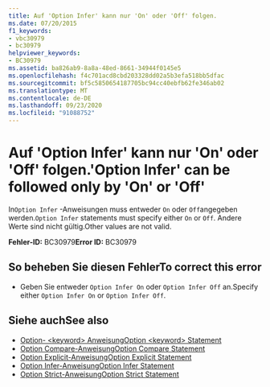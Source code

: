 ```yaml
---
title: Auf 'Option Infer' kann nur 'On' oder 'Off' folgen.
ms.date: 07/20/2015
f1_keywords:
- vbc30979
- bc30979
helpviewer_keywords:
- BC30979
ms.assetid: ba826ab9-8a8a-48ed-8661-34944f0145e5
ms.openlocfilehash: f4c701acd8cbd203328dd02a5b3efa518bb5dfac
ms.sourcegitcommit: bf5c5850654187705bc94cc40ebfb62fe346ab02
ms.translationtype: MT
ms.contentlocale: de-DE
ms.lasthandoff: 09/23/2020
ms.locfileid: "91088752"
---
```

# <a name="option-infer-can-be-followed-only-by-on-or-off"></a><span data-ttu-id="91eb0-102">Auf 'Option Infer' kann nur 'On' oder 'Off' folgen.</span><span class="sxs-lookup"><span data-stu-id="91eb0-102">'Option Infer' can be followed only by 'On' or 'Off'</span></span>

<span data-ttu-id="91eb0-103">In`Option Infer` -Anweisungen muss entweder `On` oder `Off`angegeben werden.</span><span class="sxs-lookup"><span data-stu-id="91eb0-103">`Option Infer` statements must specify either `On` or `Off`.</span></span> <span data-ttu-id="91eb0-104">Andere Werte sind nicht gültig.</span><span class="sxs-lookup"><span data-stu-id="91eb0-104">Other values are not valid.</span></span>  
  
 <span data-ttu-id="91eb0-105">**Fehler-ID:** BC30979</span><span class="sxs-lookup"><span data-stu-id="91eb0-105">**Error ID:** BC30979</span></span>  
  
## <a name="to-correct-this-error"></a><span data-ttu-id="91eb0-106">So beheben Sie diesen Fehler</span><span class="sxs-lookup"><span data-stu-id="91eb0-106">To correct this error</span></span>  
  
- <span data-ttu-id="91eb0-107">Geben Sie entweder `Option Infer On` oder `Option Infer Off` an.</span><span class="sxs-lookup"><span data-stu-id="91eb0-107">Specify either `Option Infer On` or `Option Infer Off`.</span></span>  
  
## <a name="see-also"></a><span data-ttu-id="91eb0-108">Siehe auch</span><span class="sxs-lookup"><span data-stu-id="91eb0-108">See also</span></span>

- [<span data-ttu-id="91eb0-109">Option- \<keyword> Anweisung</span><span class="sxs-lookup"><span data-stu-id="91eb0-109">Option \<keyword> Statement</span></span>](../language-reference/statements/option-keyword-statement.md)
- [<span data-ttu-id="91eb0-110">Option Compare-Anweisung</span><span class="sxs-lookup"><span data-stu-id="91eb0-110">Option Compare Statement</span></span>](../language-reference/statements/option-compare-statement.md)
- [<span data-ttu-id="91eb0-111">Option Explicit-Anweisung</span><span class="sxs-lookup"><span data-stu-id="91eb0-111">Option Explicit Statement</span></span>](../language-reference/statements/option-explicit-statement.md)
- [<span data-ttu-id="91eb0-112">Option Infer-Anweisung</span><span class="sxs-lookup"><span data-stu-id="91eb0-112">Option Infer Statement</span></span>](../language-reference/statements/option-infer-statement.md)
- [<span data-ttu-id="91eb0-113">Option Strict-Anweisung</span><span class="sxs-lookup"><span data-stu-id="91eb0-113">Option Strict Statement</span></span>](../language-reference/statements/option-strict-statement.md)
